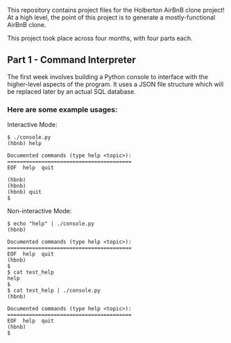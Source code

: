 This repository contains project files for the Holberton AirBnB clone project!
At a high level, the point of this project is to generate a mostly-functional AirBnB clone.

This project took place across four months, with four parts each.

## Part 1 - Command Interpreter
The first week involves building a Python console to interface with the higher-level aspects of the program. It uses a JSON file structure which will be replaced later by an actual SQL database.
### Here are some example usages:
Interactive Mode:
```
$ ./console.py
(hbnb) help

Documented commands (type help <topic>):
========================================
EOF  help  quit

(hbnb)
(hbnb)
(hbnb) quit
$
```
Non-interactive Mode:
```
$ echo "help" | ./console.py
(hbnb)

Documented commands (type help <topic>):
========================================
EOF  help  quit
(hbnb)
$
$ cat test_help
help
$
$ cat test_help | ./console.py
(hbnb)

Documented commands (type help <topic>):
========================================
EOF  help  quit
(hbnb)
$
```
